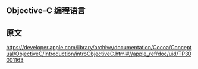 ## Objective-C 编程语言

## 原文

https://developer.apple.com/library/archive/documentation/Cocoa/Conceptual/ObjectiveC/Introduction/introObjectiveC.html#//apple_ref/doc/uid/TP30001163